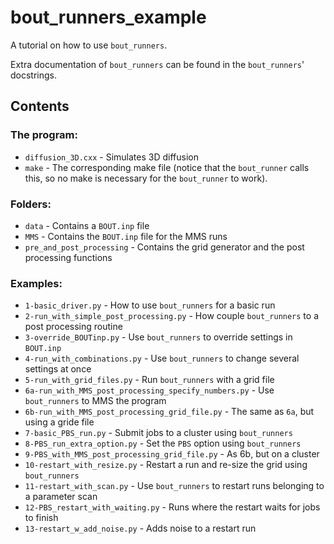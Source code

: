 # bout_runners_example

A tutorial on how to use `bout_runners`.

Extra documentation of `bout_runners` can be found in the
`bout_runners`' docstrings.

## Contents
### The program:

* `diffusion_3D.cxx` - Simulates 3D diffusion
* `make` - The corresponding make file (notice that the `bout_runner`
  calls this, so no make is necessary for the `bout_runner` to work).

### Folders:

* `data` - Contains a `BOUT.inp` file
* `MMS` - Contains the `BOUT.inp` file for the MMS runs
* `pre_and_post_processing` - Contains the grid generator and the
  post processing functions

### Examples:

* `1-basic_driver.py` - How to use `bout_runners` for a basic run
* `2-run_with_simple_post_processing.py` - How couple `bout_runners`
  to a post processing routine
* `3-override_BOUTinp.py` - Use `bout_runners` to override settings
  in `BOUT.inp`
* `4-run_with_combinations.py` - Use `bout_runners` to change
  several settings at once
* `5-run_with_grid_files.py` - Run `bout_runners` with a grid file
* `6a-run_with_MMS_post_processing_specify_numbers.py` - Use
  `bout_runners` to MMS the program
* `6b-run_with_MMS_post_processing_grid_file.py` - The same as `6a`,
  but using a gride file
* `7-basic_PBS_run.py` - Submit jobs to a cluster using
  `bout_runners`
* `8-PBS_run_extra_option.py` - Set the `PBS` option using
  `bout_runners`
* `9-PBS_with_MMS_post_processing_grid_file.py` - As 6b, but on a
  cluster
* `10-restart_with_resize.py` - Restart a run and re-size the grid
  using `bout_runners`
* `11-restart_with_scan.py` - Use `bout_runners` to restart runs
  belonging to a parameter scan
* `12-PBS_restart_with_waiting.py` - Runs where the restart waits for jobs to
  finish
*  `13-restart_w_add_noise.py` - Adds noise to a restart run

